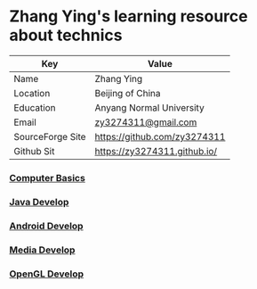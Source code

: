 # Zhang Ying's learning resource about technics


| Key              | Value                        |
|------------------|------------------------------|
| Name             | Zhang Ying                   |  
| Location         | Beijing of China             | 
| Education        | Anyang Normal University     | 
| Email            | zy3274311@gmail.com          |  
| SourceForge Site | https://github.com/zy3274311 |  
| Github Sit       | https://zy3274311.github.io/ |


### [Computer Basics](Computer%20Basics/Computer%20Basics.html)

### [Java Develop](java/Java%20Develop.html)

### [Android Develop](android/Android%20Develop.html)

### [Media Develop](media/Media%20Develop.html)

### [OpenGL Develop](opengl/OpenGL%20Develop.html)






